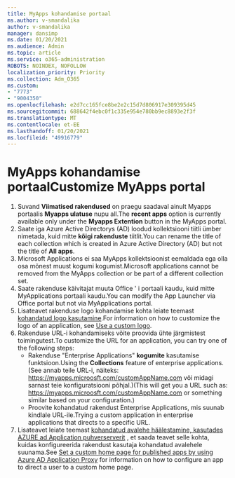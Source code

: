 ```yaml
---
title: MyApps kohandamise portaal
ms.author: v-smandalika
author: v-smandalika
manager: dansimp
ms.date: 01/20/2021
ms.audience: Admin
ms.topic: article
ms.service: o365-administration
ROBOTS: NOINDEX, NOFOLLOW
localization_priority: Priority
ms.collection: Adm_O365
ms.custom:
- "7773"
- "9004350"
ms.openlocfilehash: e2d7cc165fce8be2e2c15d7d806917e309395d45
ms.sourcegitcommit: 688642f4ebc0f1c335e954e780bb9ec8893e2f3f
ms.translationtype: MT
ms.contentlocale: et-EE
ms.lasthandoff: 01/20/2021
ms.locfileid: "49916779"
---
```

# <a name="customize-myapps-portal"></a><span data-ttu-id="fcdc7-102">MyApps kohandamise portaal</span><span class="sxs-lookup"><span data-stu-id="fcdc7-102">Customize MyApps portal</span></span>

1. <span data-ttu-id="fcdc7-103">Suvand **Viimatised rakendused** on praegu saadaval ainult Myapps portaalis **Myapps ulatuse** nupu all.</span><span class="sxs-lookup"><span data-stu-id="fcdc7-103">The **recent apps** option is currently available only under the **Myapps Extention** button in the MyApps portal.</span></span>
2. <span data-ttu-id="fcdc7-104">Saate iga Azure Active Directorys (AD) loodud kollektsiooni tiitli ümber nimetada, kuid mitte **kõigi rakenduste** tiitlit.</span><span class="sxs-lookup"><span data-stu-id="fcdc7-104">You can rename the title of each collection which is created in Azure Active Directory (AD) but not the title of **All apps**.</span></span>
3. <span data-ttu-id="fcdc7-105">Microsoft Applications ei saa MyApps kollektsioonist eemaldada ega olla osa mõnest muust kogumi kogumist.</span><span class="sxs-lookup"><span data-stu-id="fcdc7-105">Microsoft applications cannot be removed from the MyApps collection or be part of a different collection set.</span></span>
4. <span data-ttu-id="fcdc7-106">Saate rakenduse käivitajat muuta Office ' i portaali kaudu, kuid mitte MyApplications portaali kaudu.</span><span class="sxs-lookup"><span data-stu-id="fcdc7-106">You can modify the App Launcher via Office portal but not via MyApplications portal.</span></span>
5. <span data-ttu-id="fcdc7-107">Lisateavet rakenduse logo kohandamise kohta leiate teemast [kohandatud logo kasutamine](https://docs.microsoft.com/azure/active-directory/manage-apps/add-application-portal-configure#use-a-custom-logo).</span><span class="sxs-lookup"><span data-stu-id="fcdc7-107">For information on how to customize the logo of an application, see [Use a custom logo](https://docs.microsoft.com/azure/active-directory/manage-apps/add-application-portal-configure#use-a-custom-logo).</span></span>
6. <span data-ttu-id="fcdc7-108">Rakenduse URL-i kohandamiseks võite proovida ühte järgmistest toimingutest.</span><span class="sxs-lookup"><span data-stu-id="fcdc7-108">To customize the URL for an application, you can try one of the following steps:</span></span>
    - <span data-ttu-id="fcdc7-109">Rakenduse "Enterprise Applications" **kogumite** kasutamise funktsioon.</span><span class="sxs-lookup"><span data-stu-id="fcdc7-109">Using the **Collections** feature of enterprise applications.</span></span> <span data-ttu-id="fcdc7-110">(See annab teile URL-i, näiteks: https://myapps.microosft.com/customAppName.com või midagi sarnast teie konfiguratsiooni põhjal.)</span><span class="sxs-lookup"><span data-stu-id="fcdc7-110">(This will get you a URL such as: https://myapps.microosft.com/customAppName.com or something similar based on your configuration.)</span></span>
    - <span data-ttu-id="fcdc7-111">Proovite kohandatud rakendust Enterprise Applications, mis suunab kindlale URL-ile.</span><span class="sxs-lookup"><span data-stu-id="fcdc7-111">Trying a custom application in enterprise applications that directs to a specific URL.</span></span>
7. <span data-ttu-id="fcdc7-112">Lisateavet leiate teemast [kohandatud avalehe häälestamine, kasutades AZURE ad Application puhverserverit](https://docs.microsoft.com/azure/active-directory/manage-apps/application-proxy-configure-custom-home-page) , et saada teavet selle kohta, kuidas konfigureerida rakendust kasutaja kohandatud avalehele suunama.</span><span class="sxs-lookup"><span data-stu-id="fcdc7-112">See [Set a custom home page for published apps by using Azure AD Application Proxy](https://docs.microsoft.com/azure/active-directory/manage-apps/application-proxy-configure-custom-home-page) for information on how to configure an app to direct a user to a custom home page.</span></span>
